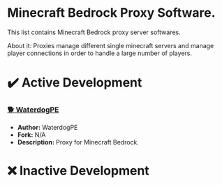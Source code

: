 # Minecraft Bedrock Proxy Software.
This list contains Minecraft Bedrock proxy server softwares.

About it: Proxies manage different single minecraft servers and manage player connections in order to handle a large number of players.

# ✔️ Active Development
### [🐕 WaterdogPE](https://github.com/WaterdogPE/WaterdogPE)
- **Author:** WaterdogPE
- **Fork:** N/A
- **Description:** Proxy for Minecraft Bedrock.

# ❌ Inactive Development
